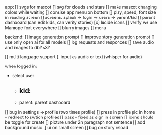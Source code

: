 
app:
[] svgs for mascot
[] svg for clouds and stars
[] make mascot changing colors while waiting
[] consise app menu on bottom
[] play, speed, font size in reading screen
[] screens: splash -> login -> users -> parent/kid 
[] parent dashboard (can edit kids, can verify stories)
[x] lucide icons
[] verify we use Manrope font everywhere
[] blurry images 
[] menu

backend:
[] image generation prompt
[] improve story generation prompt
[] use only open ai for all models
[] log requests and responces
[] save audio and images to db? s3?


[] multi language support
[] input as audio or text (whisper for audio)


when logged in:
- select user
    - kid:
        - 
    - parent:
        parent dashboard


[] bug in settings -> profile (two times profile)
[] press in profile pic in home - redirect to swtich profiles
[] pass - fixed as sign in screen
[] icons shouls be toggle for create
[] picture under 2n paragraph not sentence
[] add background music
[] ui on small screen
[] bug on story reload